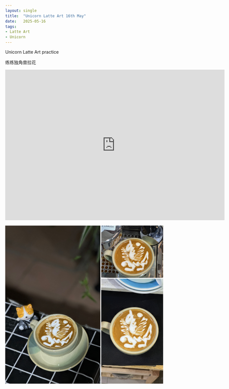 ```yaml
---
layout: single
title:  "Unicorn Latte Art 16th May"
date:   2025-05-16
tags:
- Latte Art
- Unicorn
---
```


Unicorn Latte Art practice

练练独角兽拉花


<div class="embed-container">
  <iframe
      src="https://www.youtube.com/embed/uC8AErdYZFY"
      width="700"
      height="480"
      frameborder="0"
      allowfullscreen="true">
  </iframe>
</div>


![](/assets/img/2025/05/16/A9DBF731-0589-4323-AE0C-BD45FE662C7E.JPG)
